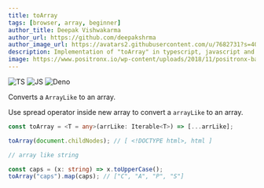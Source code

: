```yaml
---
title: toArray
tags: [browser, array, beginner]
author_title: Deepak Vishwakarma
author_url: https://github.com/deepakshrma
author_image_url: https://avatars2.githubusercontent.com/u/7682731?s=400
description: Implementation of "toArray" in typescript, javascript and deno.
image: https://www.positronx.io/wp-content/uploads/2018/11/positronx-banner-1152-1.jpg
---
```


![TS](https://img.shields.io/badge/supports-typescript-blue.svg?style=flat-square)
![JS](https://img.shields.io/badge/supports-javascript-yellow.svg?style=flat-square)
![Deno](https://img.shields.io/badge/supports-deno-green.svg?style=flat-square)

Converts a `ArrayLike` to an array.

Use spread operator inside new array to convert a `arrayLike` to an array.

```ts title="typescript"
const toArray = <T = any>(arrLike: Iterable<T>) => [...arrLike];
```

```ts title="typescript"
toArray(document.childNodes); // [ <!DOCTYPE html>, html ]

// array like string

const caps = (x: string) => x.toUpperCase();
toArray("caps").map(caps); // ["C", "A", "P", "S"]
```
